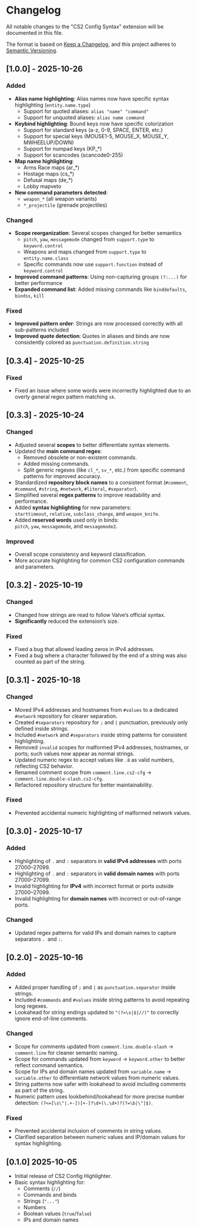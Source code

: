# Changelog

All notable changes to the "CS2 Config Syntax" extension will be documented in this file.

The format is based on [Keep a Changelog](https://keepachangelog.com/en/1.0.0/),
and this project adheres to [Semantic Versioning](https://semver.org/spec/v2.0.0.html).

## [1.0.0] - 2025-10-26

### Added

-   **Alias name highlighting**: Alias names now have specific syntax highlighting (`entity.name.type`)
    -   Support for quoted aliases: `alias "name" "command"`
    -   Support for unquoted aliases: `alias name command`
-   **Keybind highlighting**: Bound keys now have specific colorization
    -   Support for standard keys (a-z, 0-9, SPACE, ENTER, etc.)
    -   Support for special keys (MOUSE1-5, MOUSE_X, MOUSE_Y, MWHEELUP/DOWN)
    -   Support for numpad keys (KP\_\*)
    -   Support for scancodes (scancode0-255)
-   **Map name highlighting**:
    -   Arms Race maps (ar\_\*)
    -   Hostage maps (cs\_\*)
    -   Defusal maps (de\_\*)
    -   Lobby mapveto
-   **New command parameters detected**:
    -   `weapon_*` (all weapon variants)
    -   `*_projectile` (grenade projectiles)

### Changed

-   **Scope reorganization**: Several scopes changed for better semantics
    -   `pitch`, `yaw`, `messagemode` changed from `support.type` to `keyword.control`
    -   Weapons and maps changed from `support.type` to `entity.name.class`
    -   Specific commands now use `support.function` instead of `keyword.control`
-   **Improved command patterns**: Using non-capturing groups `(?:...)` for better performance
-   **Expanded command list**: Added missing commands like `binddefaults`, `bindss`, `kill`

### Fixed

-   **Improved pattern order**: Strings are now processed correctly with all sub-patterns included
-   **Improved quote detection**: Quotes in aliases and binds are now consistently colored as `punctuation.definition.string`

## [0.3.4] - 2025-10-25

### Fixed

-   Fixed an issue where some words were incorrectly highlighted due to an overly general regex pattern matching `sk`.

## [0.3.3] - 2025-10-24

### Changed

-   Adjusted several **scopes** to better differentiate syntax elements.
-   Updated the **main command regex**:
    -   Removed obsolete or non-existent commands.
    -   Added missing commands.
    -   Split generic regexes (like `cl_*`, `sv_*`, etc.) from specific command patterns for improved accuracy.
-   Standardized **repository block names** to a consistent format (`#comment`, `#command`, `#string`, `#network`, `#literal`, `#separator`).
-   Simplified several **regex patterns** to improve readability and performance.
-   Added **syntax highlighting** for new parameters:  
    `starttimeout`, `relative`, `subclass_change`, and `weapon_knife`.
-   Added **reserved words** used only in binds:  
    `pitch`, `yaw`, `messagemode`, and `messagemode2`.

### Improved

-   Overall scope consistency and keyword classification.
-   More accurate highlighting for common CS2 configuration commands and parameters.

## [0.3.2] - 2025-10-19

### Changed

-   Changed how strings are read to follow Valve’s official syntax.
-   **Significantly** reduced the extension’s size.

### Fixed

-   Fixed a bug that allowed leading zeros in IPv4 addresses.
-   Fixed a bug where a character followed by the end of a string was also counted as part of the string.

## [0.3.1] - 2025-10-18

### Changed

-   Moved IPv4 addresses and hostnames from `#values` to a dedicated `#network` repository for clearer separation.
-   Created `#separators` repository for `;` and `|` punctuation, previously only defined inside strings.
-   Included `#network` and `#separators` inside string patterns for consistent highlighting.
-   Removed `invalid` scopes for malformed IPv4 addresses, hostnames, or ports; such values now appear as normal strings.
-   Updated numeric regex to accept values like `.8` as valid numbers, reflecting CS2 behavior.
-   Renamed comment scope from `comment.line.cs2-cfg` → `comment.line.double-slash.cs2-cfg`.
-   Refactored repository structure for better maintainability.

### Fixed

-   Prevented accidental numeric highlighting of malformed network values.

## [0.3.0] - 2025-10-17

### Added

-   Highlighting of `.` and `:` separators in **valid IPv4 addresses** with ports 27000–27099.
-   Highlighting of `.` and `:` separators in **valid domain names** with ports 27000–27099.
-   Invalid highlighting for **IPv4** with incorrect format or ports outside 27000–27099.
-   Invalid highlighting for **domain names** with incorrect or out-of-range ports.

### Changed

-   Updated regex patterns for valid IPs and domain names to capture separators `. `and `:`.

## [0.2.0] - 2025-10-16

### Added

-   Added proper handling of `;` and `|` as `punctuation.separator` inside strings.
-   Included `#commands` and `#values` inside string patterns to avoid repeating long regexes.
-   Lookahead for string endings updated to `"(?=\s|$|//)"` to correctly ignore end-of-line comments.

### Changed

-   Scope for comments updated from `comment.line.double-slash` → `comment.line` for cleaner semantic naming.
-   Scope for commands updated from `keyword` → `keyword.other` to better reflect command semantics.
-   Scope for IPs and domain names updated from `variable.name` → `variable.other` to differentiate network values from numeric values.
-   String patterns now safer with lookahead to avoid including comments as part of the string.
-   Numeric pattern uses lookbehind/lookahead for more precise number detection: `(?<=[\s\"|.+-])[+-]?\d+(\.\d+)?(?=\b|\"|$)`.

### Fixed

-   Prevented accidental inclusion of comments in string values.
-   Clarified separation between numeric values and IP/domain values for syntax highlighting.

## [0.1.0] 2025-10-05

-   Initial release of CS2 Config Highlighter.
-   Basic syntax highlighting for:
    -   Comments (`//`)
    -   Commands and binds
    -   Strings (`"..."`)
    -   Numbers
    -   Boolean values (`true`/`false`)
    -   IPs and domain names
